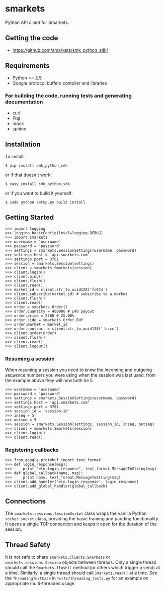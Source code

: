 # smarkets

Python API client for Smarkets.

## Getting the code

* https://github.com/smarkets/smk_python_sdk/

## Requirements

* Python >= 2.5
* Google protocol buffers compiler and libraries

### For building the code, running tests and generating documentation

* curl
* Piqi
* mock
* sphinx

## Installation

To install:

    $ pip install smk_python_sdk

or if that doesn't work:

    $ easy_install smk_python_sdk

or if you want to build it yourself:

    $ sudo python setup.py build install

## Getting Started

    >>> import logging
    >>> logging.basicConfig(level=logging.DEBUG)
    >>> import smarkets
    >>> username = 'username'
    >>> password = 'password'
    >>> settings = smarkets.SessionSettings(username, password)
    >>> settings.host = 'api.smarkets.com'
    >>> settings.port = 3701
    >>> session = smarkets.Session(settings)
    >>> client = smarkets.Smarkets(session)
    >>> client.login()
    >>> client.ping()
    >>> client.flush()
    >>> client.read()
    >>> market_id = client.str_to_uuid128('fc024')
    >>> client.subscribe(market_id) # subscribe to a market
    >>> client.flush()
    >>> client.read()
    >>> order = smarkets.Order()
    >>> order.quantity = 400000 # £40 payout
    >>> order.price = 2500 # 25.00%
    >>> order.side = smarkets.Order.BUY
    >>> order.market = market_id
    >>> order.contract = client.str_to_uuid128('fcccc')
    >>> client.order(order)
    >>> client.flush()
    >>> client.read()
    >>> client.logout()


### Resuming a session

When resuming a session you need to know the incoming and outgoing
sequence numbers you were using when the session was last used, from
the example above they will now both be 5.

    >>> username = 'username'
    >>> password = 'password'
    >>> settings = smarkets.SessionSettings(username, password)
    >>> settings.host = 'api.smarkets.com'
    >>> settings.port = 3701
    >>> session_id = 'session-id'
    >>> inseq = 5
    >>> outseq = 5
    >>> session = smarkets.Session(settings, session_id, inseq, outseq)
    >>> client = smarkets.Smarkets(session)
    >>> client.login()
    >>> client.read()


### Registering callbacks

    >>> from google.protobuf import text_format
    >>> def login_response(msg):
    >>>     print "eto.login_response", text_format.MessageToString(msg)
    >>> def global_callback(name, msg):
    >>>     print name, text_format.MessageToString(msg)
    >>> client.add_handler('eto.login_response', login_response)
    >>> client.add_global_handler(global_callback)


## Connections

The `smarkets.sessions.SessionSocket` class wraps the vanilla Python
`socket.socket` class, providing the basic framing and padding
functionality. It opens a single TCP connection and keeps it open for
the duration of the session.


## Thread Safety

It is not safe to share `smarkets.clients.Smarkets` or
`smarkets.sessions.Session` objects between threads. Only a single
thread should call the `Smarkets.flush()` method (or others which
trigger a send) at a time. Similarly, a single thread should call
`Smarkets.read()` at a time. See the `ThreadingTestCase` in
`tests/threading_tests.py` for an example on appropriate
multi-threaded usage.
